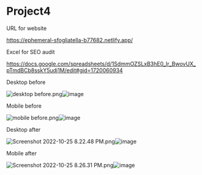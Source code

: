 # Project4

URL for website

https://ephemeral-sfogliatella-b77682.netlify.app/

Excel for SEO audit

https://docs.google.com/spreadsheets/d/1SdmmOZSLxB3hE0_lr_BwovUX_pTmdBCb8sskY5udj1M/edit#gid=1720060934

Desktop before

<img src="blob:chrome-untrusted://media-app/4a6b504b-d4e0-4f30-b210-9f20b46648b3" alt="desktop before.png"/>![image](https://user-images.githubusercontent.com/83956775/197557342-b6a5bea9-6397-47bc-b13c-3df2248d24b4.png)


Mobile before

<img src="blob:chrome-untrusted://media-app/2054b9b0-9f49-440d-919c-bfa5f8d99b77" alt="mobile before.png"/>![image](https://user-images.githubusercontent.com/83956775/197557062-c490b5a0-ae86-4eca-9168-4666e458e3d9.png)


Desktop after

<img src="blob:chrome-untrusted://media-app/5e785bbf-5476-4a91-a0f0-dc05f095332b" alt="Screenshot 2022-10-25 8.22.48 PM.png"/>![image](https://user-images.githubusercontent.com/83956775/197863579-8ab47c82-ea80-4d6e-8859-e21c97530c63.png)


Mobile after

<img src="blob:chrome-untrusted://media-app/437e38b1-8a09-45b9-9145-757dbdfe4e7e" alt="Screenshot 2022-10-25 8.26.31 PM.png"/>![image](https://user-images.githubusercontent.com/83956775/197864253-f949525c-2bff-4fdd-bca8-105c1e90265b.png)



